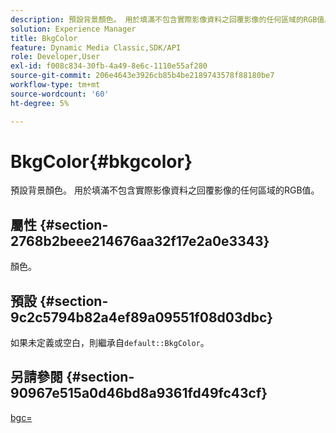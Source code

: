 ```yaml
---
description: 預設背景顏色。 用於填滿不包含實際影像資料之回覆影像的任何區域的RGB值。
solution: Experience Manager
title: BkgColor
feature: Dynamic Media Classic,SDK/API
role: Developer,User
exl-id: f008c834-30fb-4a49-8e6c-1110e55af280
source-git-commit: 206e4643e3926cb85b4be2189743578f88180be7
workflow-type: tm+mt
source-wordcount: '60'
ht-degree: 5%

---
```


# BkgColor{#bkgcolor}

預設背景顏色。 用於填滿不包含實際影像資料之回覆影像的任何區域的RGB值。

## 屬性 {#section-2768b2beee214676aa32f17e2a0e3343}

顏色。

## 預設 {#section-9c2c5794b82a4ef89a09551f08d03dbc}

如果未定義或空白，則繼承自`default::BkgColor`。

## 另請參閱 {#section-90967e515a0d46bd8a9361fd49fc43cf}

[bgc=](../../../../../is-api/http-ref/image-serving-api-ref/c-http-protocol-reference/c-command-reference/r-bgc.md#reference-53376175f617446fbe5c69120f834b88)

